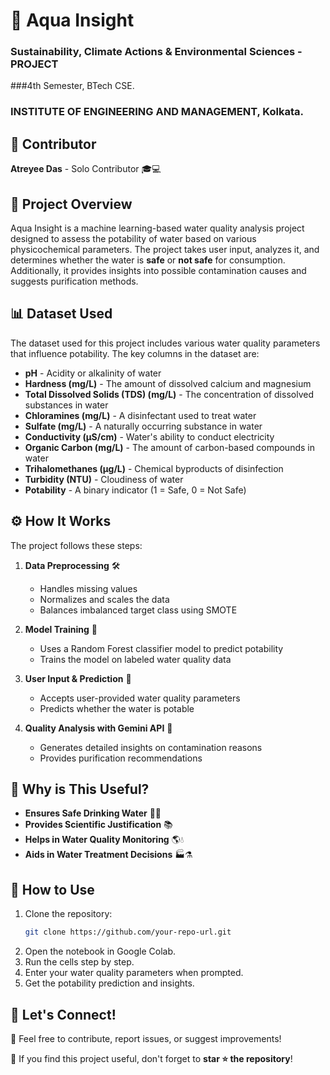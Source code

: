 # 🌊 Aqua Insight
### Sustainability, Climate Actions & Environmental Sciences - PROJECT
###4th Semester, BTech CSE.
### INSTITUTE OF ENGINEERING AND MANAGEMENT, Kolkata.

## 👤 Contributor
**Atreyee Das** - Solo Contributor 🎓💻

## 📌 Project Overview
Aqua Insight is a machine learning-based water quality analysis project designed to assess the potability of water based on various physicochemical parameters. The project takes user input, analyzes it, and determines whether the water is **safe** or **not safe** for consumption. Additionally, it provides insights into possible contamination causes and suggests purification methods.

## 📊 Dataset Used
The dataset used for this project includes various water quality parameters that influence potability. The key columns in the dataset are:

- **pH** - Acidity or alkalinity of water
- **Hardness (mg/L)** - The amount of dissolved calcium and magnesium
- **Total Dissolved Solids (TDS) (mg/L)** - The concentration of dissolved substances in water
- **Chloramines (mg/L)** - A disinfectant used to treat water
- **Sulfate (mg/L)** - A naturally occurring substance in water
- **Conductivity (µS/cm)** - Water's ability to conduct electricity
- **Organic Carbon (mg/L)** - The amount of carbon-based compounds in water
- **Trihalomethanes (µg/L)** - Chemical byproducts of disinfection
- **Turbidity (NTU)** - Cloudiness of water
- **Potability** - A binary indicator (1 = Safe, 0 = Not Safe)

## ⚙️ How It Works

The project follows these steps:

1. **Data Preprocessing** 🛠️
   - Handles missing values
   - Normalizes and scales the data
   - Balances imbalanced target class using SMOTE
   
2. **Model Training** 🤖
   - Uses a Random Forest classifier model to predict potability
   - Trains the model on labeled water quality data

3. **User Input & Prediction** 🧪
   - Accepts user-provided water quality parameters
   - Predicts whether the water is potable
   
4. **Quality Analysis with Gemini API** 🔬
   - Generates detailed insights on contamination reasons
   - Provides purification recommendations

## 🚀 Why is This Useful?

- **Ensures Safe Drinking Water** 🏡🚰
- **Provides Scientific Justification** 📚
- **Helps in Water Quality Monitoring** 🌎💧
- **Aids in Water Treatment Decisions** 🏭⚗️


## 📌 How to Use
1. Clone the repository:
   ```bash
   git clone https://github.com/your-repo-url.git
   ```
2. Open the notebook in Google Colab.
3. Run the cells step by step.
4. Enter your water quality parameters when prompted.
5. Get the potability prediction and insights.

## 📢 Let's Connect!
💬 Feel free to contribute, report issues, or suggest improvements!

🌟 If you find this project useful, don't forget to **star ⭐ the repository**!

